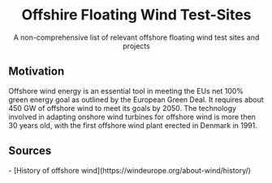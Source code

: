 <h1 align='center'> Offshire Floating Wind Test-Sites </h1>

<p align='center'> A non-comprehensive list of relevant offshore floating wind test sites and projects</p>

<h2> Motivation </h2>

<p> Offshore wind energy is an essential tool in meeting the EUs net 100% green energy goal as outlined by the European Green Deal. It requires about 450 GW of offshore wind to meet its goals by 2050. The technology involved in adapting onshore wind turbines for offshore wind is more then 30 years old, with the first offshore wind plant erected in Denmark in 1991. 


<h2>Sources </h2>
- [History of offshore wind](https://windeurope.org/about-wind/history/)
